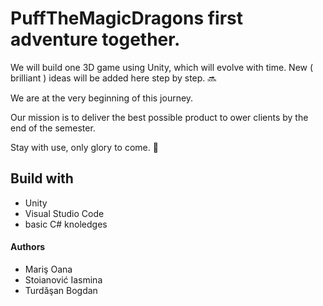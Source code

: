 # PuffTheMagicDragons first adventure together.

We will build one 3D game using Unity, which will evolve with time. New ( brilliant ) ideas will be added here step by step. :soon:

We are at the very beginning of this journey. 

Our mission is to deliver the best possible product to ower clients by the end of the semester.

Stay with use, only glory to come. :sparkler:

## Build with
* Unity 
* Visual Studio Code
* basic C# knoledges

#### Authors
- Mariş Oana
- Stoianović Iasmina 
- Turdăşan Bogdan
